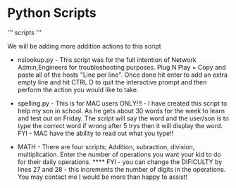 # Python Scripts 
'''
scripts
'''

We will be adding more addition actions to this script

* nslookup.py - This script was for the full intention of Network Admin,Engineers for troubleshooting purposes. Plug N Play = Copy and paste all of the hosts "Line per line". Once done hit enter to add an extra empty line and hit CTRL D to quit the interactive prompt and then perform the action you would like to take.

* spelling.py - This is for MAC users ONLY!!! - I have created this script to help my son in school. As he gets about 30 words for the week to learn and test out on Friday. The script will say the word and the user/son is to type the correct word if wrong after 5 trys then it will display the word.    FYI - MAC have the ability to read out what you type!!


* MATH - There are four scripts; Addition, subraction, division, multiplication.  Enter the number of operations you want your kid to do for their daily  operations. 
**** FYI - you can change the DIFICULTY by lines 27 and 28 - this increments the number of digits in the operations. You may contact me I would be more than happy to assist!


